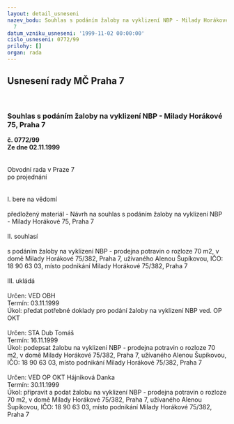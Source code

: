 ```yaml
---
layout: detail_usneseni
nazev_bodu: Souhlas s podáním žaloby na vyklizení NBP - Milady Horákové 75, Praha
  7
datum_vzniku_usneseni: '1999-11-02 00:00:00'
cislo_usneseni: 0772/99
prilohy: []
organ: rada
---
```

<div id="ucUsn_pList" class="usn">
	<span><h2>Usnesení rady MČ Praha 7 </h2>
<br></span><div class="standBody">
<span><h3>Souhlas s podáním žaloby na vyklizení NBP - Milady Horákové 75, Praha 7</h3></span><div class="center">
		<strong>č. 0772/99</strong><br>
	</div>
<div class="center">
		<strong>Ze dne 02.11.1999</strong><br><br>
	</div>
<br>Obvodní rada v Praze 7<br>po projednání<br><br><br>I.	bere na vědomí<br><br> předložený materiál - Návrh na souhlas s podáním žaloby na vyklizení NBP - Milady Horákové 75, Praha 7<br><br>II.	souhlasí <br><br>s podáním žaloby na vyklizení NBP - prodejna potravin o rozloze 70 m2, v domě Milady Horákové 75/382, Praha 7, užívaného Alenou Šupíkovou, IČO: 18 90 63 03, místo podnikání Milady Horákové 75/382, Praha 7<br><br>III.	ukládá <br><br> Určen:	     	VED OBH <br>Termín: 03.11.1999<br>Úkol:	předat potřebné doklady pro podání žaloby na vyklizení NBP ved. OP  OKT<br> <br> Určen:	     	STA Dub Tomáš<br>Termín: 16.11.1999<br>Úkol:	podepsat žalobu na vyklizení NBP - prodejna potravin o rozloze 70 m2, v domě Milady Horákové 75/382, Praha 7, užívaného Alenou Šupíkovou, IČO: 18 90 63 03, místo podnikání Milady Horákové 75/382, Praha 7 <br> <br> Určen:	     	 VED OP OKT Hájniková Danka<br>Termín: 30.11.1999<br>Úkol:	připravit a podat žalobu na vyklizení  NBP - prodejna potravin o rozloze 70 m2, v domě Milady Horákové 75/382, Praha 7, užívaného Alenou Šupíkovou, IČO: 18 90 63 03, místo podnikání Milady Horákové 75/382, Praha 7<br>
</div>
</div>